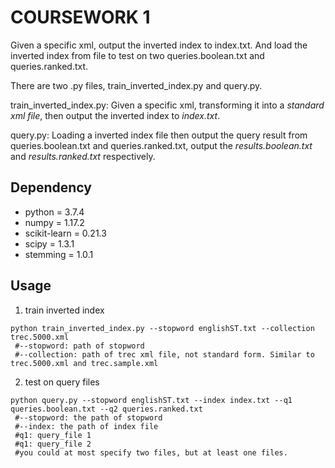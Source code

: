 # COURSEWORK 1
Given a specific xml, output the inverted index to index.txt. And load the inverted index from file to test on two queries.boolean.txt and queries.ranked.txt.

There are two .py files, train_inverted_index.py and query.py. 

train_inverted_index.py: Given a specific xml, transforming it into a *standard xml file*, then output the inverted index to *index.txt*.

query.py: Loading a inverted index file then output the query result from queries.boolean.txt and queries.ranked.txt, output the *results.boolean.txt* and *results.ranked.txt* respectively.

## Dependency
* python = 3.7.4
* numpy = 1.17.2
* scikit-learn = 0.21.3
* scipy = 1.3.1
* stemming = 1.0.1
     
## Usage
1. train inverted index
```
python train_inverted_index.py --stopword englishST.txt --collection trec.5000.xml
 #--stopword: path of stopword
 #--collection: path of trec xml file, not standard form. Similar to trec.5000.xml and trec.sample.xml
```

2. test on query files
```
python query.py --stopword englishST.txt --index index.txt --q1 queries.boolean.txt --q2 queries.ranked.txt
 #--stopword: the path of stopword
 #--index: the path of index file
 #q1: query_file 1
 #q1: query_file 2
 #you could at most specify two files, but at least one files.
```